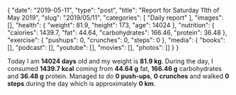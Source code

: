 {
    "date": "2019-05-11",
    "type": "post",
    "title": "Report for Saturday 11th of May 2019",
    "slug": "2019\/05\/11",
    "categories": [
        "Daily report"
    ],
    "images": [],
    "health": {
        "weight": 81.9,
        "height": 173,
        "age": 14024
    },
    "nutrition": {
        "calories": 1439.7,
        "fat": 44.64,
        "carbohydrates": 166.46,
        "protein": 36.48
    },
    "exercise": {
        "pushups": 0,
        "crunches": 0,
        "steps": 0
    },
    "media": {
        "books": [],
        "podcast": [],
        "youtube": [],
        "movies": [],
        "photos": []
    }
}

Today I am <strong>14024 days</strong> old and my weight is <strong>81.9 kg</strong>. During the day, I consumed <strong>1439.7 kcal</strong> coming from <strong>44.64 g</strong> fat, <strong>166.46 g</strong> carbohydrates and <strong>36.48 g</strong> protein. Managed to do <strong>0 push-ups</strong>, <strong>0 crunches</strong> and walked <strong>0 steps</strong> during the day which is approximately <strong>0 km</strong>.
